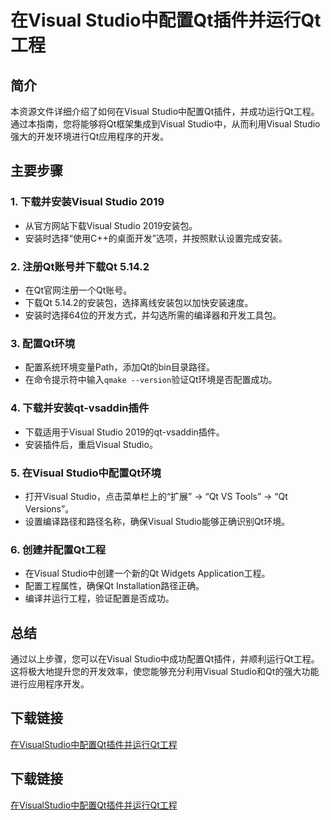 # 在Visual Studio中配置Qt插件并运行Qt工程

## 简介
本资源文件详细介绍了如何在Visual Studio中配置Qt插件，并成功运行Qt工程。通过本指南，您将能够将Qt框架集成到Visual Studio中，从而利用Visual Studio强大的开发环境进行Qt应用程序的开发。

## 主要步骤

### 1. 下载并安装Visual Studio 2019
- 从官方网站下载Visual Studio 2019安装包。
- 安装时选择“使用C++的桌面开发”选项，并按照默认设置完成安装。

### 2. 注册Qt账号并下载Qt 5.14.2
- 在Qt官网注册一个Qt账号。
- 下载Qt 5.14.2的安装包，选择离线安装包以加快安装速度。
- 安装时选择64位的开发方式，并勾选所需的编译器和开发工具包。

### 3. 配置Qt环境
- 配置系统环境变量Path，添加Qt的bin目录路径。
- 在命令提示符中输入`qmake --version`验证Qt环境是否配置成功。

### 4. 下载并安装qt-vsaddin插件
- 下载适用于Visual Studio 2019的qt-vsaddin插件。
- 安装插件后，重启Visual Studio。

### 5. 在Visual Studio中配置Qt环境
- 打开Visual Studio，点击菜单栏上的“扩展” -> “Qt VS Tools” -> “Qt Versions”。
- 设置编译路径和路径名称，确保Visual Studio能够正确识别Qt环境。

### 6. 创建并配置Qt工程
- 在Visual Studio中创建一个新的Qt Widgets Application工程。
- 配置工程属性，确保Qt Installation路径正确。
- 编译并运行工程，验证配置是否成功。

## 总结
通过以上步骤，您可以在Visual Studio中成功配置Qt插件，并顺利运行Qt工程。这将极大地提升您的开发效率，使您能够充分利用Visual Studio和Qt的强大功能进行应用程序开发。

## 下载链接

[在VisualStudio中配置Qt插件并运行Qt工程](https://pan.quark.cn/s/224e2b7d8404)

## 下载链接

[在VisualStudio中配置Qt插件并运行Qt工程](https://pan.quark.cn/s/036ae3b9cc7e)